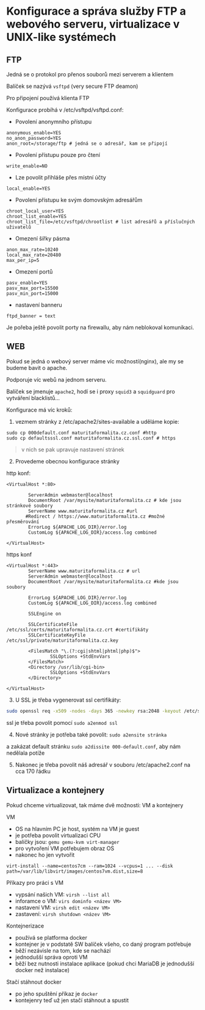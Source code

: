 # Konfigurace a správa služby FTP a webového serveru, virtualizace v UNIX-like systémech

## FTP

Jedná se o protokol pro přenos souborů mezi serverem a klientem

Balíček se nazývá `vsftpd` (very secure FTP deamon)

Pro připojení používá klienta FTP

Konfigurace probíhá v /etc/vsftpd/vsftpd.conf:
- Povolení anonymního přístupu
```
anonymous_enable=YES
no_anon_password=YES
anon_root=/storage/ftp # jedná se o adresář, kam se připojí
```
- Povolení přístupu pouze pro čtení
```
write_enable=NO
```
- Lze povolit přihláše přes místní účty
```
local_enable=YES
```
- Povolení přístupu ke svým domovským adresářům
```
chroot_local_user=YES
chroot_list_enable=YES
chroot_list_file=/etc/vsftpd/chrootlist # list adresářů a příslučných uživatelů
```
- Omezení šířky pásma
```
anon_max_rate=10240
local_max_rate=20480
max_per_ip=5
```
- Omezení portů
```
pasv_enable=YES
pasv_max_port=15500
pasv_min_port=15000
```
- nastavení banneru
```
ftpd_banner = text
```

Je pořeba ještě povolit porty na firewallu, aby nám neblokoval komunikaci.

## WEB

Pokud se jedná o webový server máme víc možností(nginx), ale my se budeme bavit o apache.

Podporuje víc webů na jednom serveru.

Balíček se jmenuje `apache2`, hodí se i proxy `squid3` a `squidguard` pro vytváření blacklistů...

Konfigurace má víc kroků:

1. vezmem stránky z /etc/apache2/sites-available a uděláme kopie:

```
sudo cp 000default.conf maturitaformalita.cz.conf #http
sudo cp defaultsssl.conf maturitaformalita.cz.ssl.conf # https
```
> v nich se pak upravuje nastavení stránek

2. Provedeme obecnou konfigurace stránky

http konf:
```
<VirtualHost *:80>

        ServerAdmin webmaster@localhost
        DocumentRoot /var/mysite/maturitaformalita.cz # kde jsou stránkové soubory
        ServerName www.maturitaformalita.cz #url
	   #Redirect / https://www.maturitaformalita.cz #možné přesměrování
        ErrorLog ${APACHE_LOG_DIR}/error.log
        CustomLog ${APACHE_LOG_DIR}/access.log combined

</VirtualHost>
```

https konf
```
<VirtualHost *:443>
        ServerName www.maturitaformalita.cz # url
        ServerAdmin webmaster@localhost
        DocumentRoot /var/mysite/maturitaformalita.cz #kde jsou soubory

        ErrorLog ${APACHE_LOG_DIR}/error.log
        CustomLog ${APACHE_LOG_DIR}/access.log combined

        SSLEngine on

        SSLCertificateFile      /etc/ssl/certs/maturitaformalita.cz.crt #certifikáty
        SSLCertificateKeyFile   /etc/ssl/private/maturitaformalita.cz.key

        <FilesMatch "\.(?:cgi|shtml|phtml|php)$">
                SSLOptions +StdEnvVars
        </FilesMatch>
        <Directory /usr/lib/cgi-bin>
                SSLOptions +StdEnvVars
        </Directory>

</VirtualHost>
```

3. U SSL je třeba vygenerovat ssl certifikáty:

```bash
sudo openssl req -x509 -nodes -days 365 -newkey rsa:2048 -keyout /etc/ssl/private/apache-selfsigned.key -out /etc/ssl/certs/apache-selfsigned.crt
```

ssl je třeba povolit pomocí `sudo a2enmod ssl`

4. Nové stránky je potřeba také povolit: `sudo a2ensite stránka` 

a zakázat default stránku `sudo a2dissite 000-default.conf`, aby nám nedělala potíže

5. Nakonec je třeba povolit náš adresář v souboru /etc/apache2.conf na cca 170 řádku

## Virtualizace a kontejnery

Pokud chceme virtualizovat, tak máme dvě možnosti: VM a kontejnery

VM
- OS na hlavním PC je host, systém na VM je guest
- je potřeba povolit virtualizaci CPU
- balíčky jsou: `gemu gemu-kvm virt-manager`
- pro vytvoření VM potřebujem obraz OS
- nakonec ho jen vytvořit
```
virt-install --name=centos7cm --ram=1024 --vcpus=1 ... --disk path=/var/lib/libvirt/images/centos7vm.dist,size=8
```

Příkazy pro práci s VM
- vypsání našich VM: `virsh --list all`
- inforamce o VM: `virs dominfo <název VM>`
- nastavení VM: `virsh edit <název VM>`
- zastavení: `virsh shutdown <název VM>`

Kontejnerizace
- používá se platforma docker
- kontejner je v podstatě SW balíček všeho, co daný program potřebuje
- běží nezávisle na tom, kde se nachází
- jednodušší správa oproti VM
- běží bez nutnosti instalace aplikace (pokud chci MariaDB je jednodušší docker než instalace)

Stačí stáhnout docker
- po jeho spuštění příkaz je `docker`
- kontejenry teď už jen stačí stáhnout a spustit
